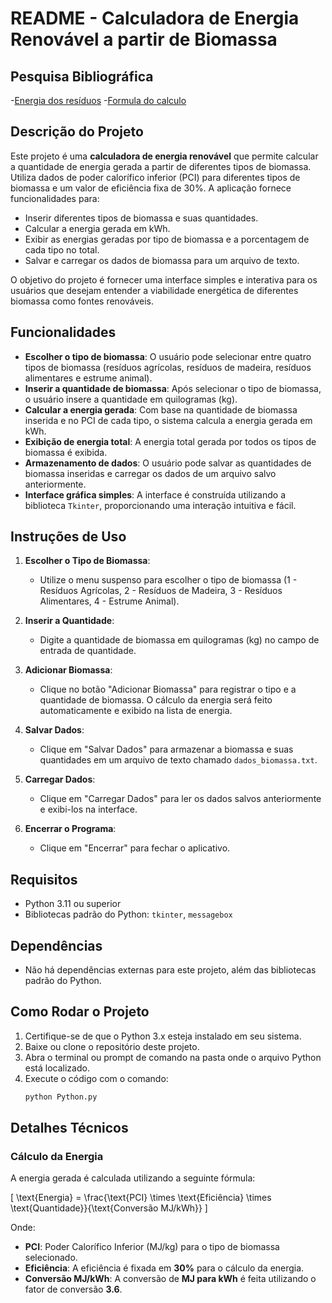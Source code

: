 # README - Calculadora de Energia Renovável a partir de Biomassa

## Pesquisa Bibliográfica
-[Energia dos resíduos](https://web.bndes.gov.br/bib/jspui/bitstream/1408/2523/1/A%20BS%2033%20Perspectivas%20do%20setor%20de%20biomassa%20de%20madeira%20para%20a%20geração%20de%20energia_P.pdf)
-[Formula do calculo](https://www3.epa.gov/ttn/atw/utility/fnl_biomass_cogen_TSD_04_19_07.pdf)

## Descrição do Projeto
Este projeto é uma **calculadora de energia renovável** que permite calcular a quantidade de energia gerada a partir de diferentes tipos de biomassa. Utiliza dados de poder calorífico inferior (PCI) para diferentes tipos de biomassa e um valor de eficiência fixa de 30%. A aplicação fornece funcionalidades para:
- Inserir diferentes tipos de biomassa e suas quantidades.
- Calcular a energia gerada em kWh.
- Exibir as energias geradas por tipo de biomassa e a porcentagem de cada tipo no total.
- Salvar e carregar os dados de biomassa para um arquivo de texto.

O objetivo do projeto é fornecer uma interface simples e interativa para os usuários que desejam entender a viabilidade energética de diferentes biomassa como fontes renováveis.

## Funcionalidades
- **Escolher o tipo de biomassa**: O usuário pode selecionar entre quatro tipos de biomassa (resíduos agrícolas, resíduos de madeira, resíduos alimentares e estrume animal).
- **Inserir a quantidade de biomassa**: Após selecionar o tipo de biomassa, o usuário insere a quantidade em quilogramas (kg).
- **Calcular a energia gerada**: Com base na quantidade de biomassa inserida e no PCI de cada tipo, o sistema calcula a energia gerada em kWh.
- **Exibição de energia total**: A energia total gerada por todos os tipos de biomassa é exibida.
- **Armazenamento de dados**: O usuário pode salvar as quantidades de biomassa inseridas e carregar os dados de um arquivo salvo anteriormente.
- **Interface gráfica simples**: A interface é construída utilizando a biblioteca `Tkinter`, proporcionando uma interação intuitiva e fácil.

## Instruções de Uso
1. **Escolher o Tipo de Biomassa**:
   - Utilize o menu suspenso para escolher o tipo de biomassa (1 - Resíduos Agrícolas, 2 - Resíduos de Madeira, 3 - Resíduos Alimentares, 4 - Estrume Animal).
   
2. **Inserir a Quantidade**:
   - Digite a quantidade de biomassa em quilogramas (kg) no campo de entrada de quantidade.

3. **Adicionar Biomassa**:
   - Clique no botão "Adicionar Biomassa" para registrar o tipo e a quantidade de biomassa. O cálculo da energia será feito automaticamente e exibido na lista de energia.

4. **Salvar Dados**:
   - Clique em "Salvar Dados" para armazenar a biomassa e suas quantidades em um arquivo de texto chamado `dados_biomassa.txt`.

5. **Carregar Dados**:
   - Clique em "Carregar Dados" para ler os dados salvos anteriormente e exibi-los na interface.

6. **Encerrar o Programa**:
   - Clique em "Encerrar" para fechar o aplicativo.

## Requisitos
- Python 3.11 ou superior
- Bibliotecas padrão do Python: `tkinter`, `messagebox`

## Dependências
- Não há dependências externas para este projeto, além das bibliotecas padrão do Python.

## Como Rodar o Projeto
1. Certifique-se de que o Python 3.x esteja instalado em seu sistema.
2. Baixe ou clone o repositório deste projeto.
3. Abra o terminal ou prompt de comando na pasta onde o arquivo Python está localizado.
4. Execute o código com o comando:
   ```bash
   python Python.py
## Detalhes Técnicos

### Cálculo da Energia

A energia gerada é calculada utilizando a seguinte fórmula:

\[
\text{Energia} = \frac{\text{PCI} \times \text{Eficiência} \times \text{Quantidade}}{\text{Conversão MJ/kWh}}
\]

Onde:

- **PCI**: Poder Calorífico Inferior (MJ/kg) para o tipo de biomassa selecionado.
- **Eficiência**: A eficiência é fixada em **30%** para o cálculo da energia.
- **Conversão MJ/kWh**: A conversão de **MJ para kWh** é feita utilizando o fator de conversão **3.6**.
